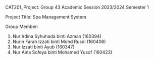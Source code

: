 CAT201_Project: Group 43 Academic Session 2023/2024 Semester 1

Project Title: Spa Management System

Group Member:
1. Nur Irdina Syhuhada binti Azman (160394)
2. Nurin Farah Izzati binti Mohd Rusdi (160406)
3. Nur Izzati binti Ayub (160347)
4. Nur Aina Sofeya binti Mohamed Yusof (160423)
